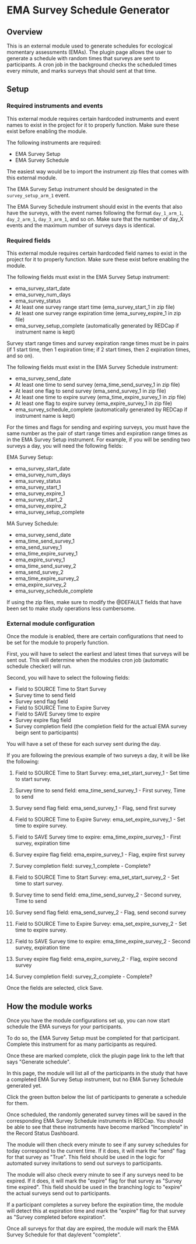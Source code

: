 # EMA Survey Schedule Generator

## Overview

This is an external module used to generate schedules for ecological momentary assessments (EMAs). The plugin page allows the user to generate a schedule with random times that surveys are sent to participants. A cron job in the background checks the scheduled times every minute, and marks surveys that should sent at that time.

## Setup

### Required instruments and events

This external module requires certain hardcoded instruments and event names to exist in the project for it to properly function. Make sure these exist before enabling the module.

The following instruments are required:
- EMA Survey Setup
- EMA Survey Schedule

The easiest way would be to import the instrument zip files that comes with this external module.

The EMA Survey Setup instrument should be designated in the `survey_setup_arm_1` event.

The EMA Survey Schedule instrument should exist in the events that also have the surveys, with the event names following the format `day_1_arm_1`, `day_2_arm_1`, `day_3_arm_1`, and so on. Make sure that the number of day_X events and the maximum number of surveys days is identical.

### Required fields

This external module requires certain hardcoded field names to exist in the project for it to properly function. Make sure these exist before enabling the module.

The following fields must exist in the EMA Survey Setup instrument:
- ema_survey_start_date
- ema_survey_num_days
- ema_survey_status
- At least one survey range start time (ema_survey_start_1 in zip file)
- At least one survey range expiration time (ema_survey_expire_1 in zip file)
- ema_survey_setup_complete (automatically generated by REDCap if instrument name is kept)

Survey start range times and survey expiration range times must be in pairs (if 1 start time, then 1 expiration time; if 2 start times, then 2 expiration times, and so on).

The following fields must exist in the EMA Survey Schedule instrument:
- ema_survey_send_date
- At least one time to send survey (ema_time_send_survey_1 in zip file)
- At least one flag to send survey (ema_send_survey_1 in zip file)
- At least one time to expire survey (ema_time_expire_survey_1 in zip file)
- At least one flag to expire survey (ema_expire_survey_1 in zip file)
- ema_survey_schedule_complete (automatically generated by REDCap if instrument name is kept)

For the times and flags for sending and expiring surveys, you must have the same number as the pair of start range times and expiration range times as in the EMA Survey Setup instrument. For example, if you will be sending two surveys a day, you will need the following fields:

EMA Survey Setup:
- ema_survey_start_date
- ema_survey_num_days
- ema_survey_status
- ema_survey_start_1
- ema_survey_expire_1
- ema_survey_start_2
- ema_survey_expire_2
- ema_survey_setup_complete

MA Survey Schedule:
- ema_survey_send_date
- ema_time_send_survey_1
- ema_send_survey_1
- ema_time_expire_survey_1
- ema_expire_survey_1
- ema_time_send_survey_2
- ema_send_survey_2
- ema_time_expire_survey_2
- ema_expire_survey_2
- ema_survey_schedule_complete

If using the zip files, make sure to modify the @DEFAULT fields that have been set to make study operations less cumbersome.

### External module configuration

Once the module is enabled, there are certain configurations that need to be set for the module to properly function.

First, you will have to select the earliest and latest times that surveys will be sent out. This will determine when the modules cron job (automatic schedule checker) will run.

Second, you will have to select the following fields:
- Field to SOURCE Time to Start Survey
- Survey time to send field
- Survey send flag field
- Field to SOURCE Time to Expire Survey
- Field to SAVE Survey time to expire
- Survey expire flag field
- Survey completion field (the completion field for the actual EMA survey beign sent to participants)

You will have a set of these for each survey sent during the day.

If you are following the previous example of two surveys a day, it will be like the following:
1. Field to SOURCE Time to Start Survey: ema_set_start_survey_1 - Set time to start survey.
1. Survey time to send field: ema_time_send_survey_1 - First survey, Time to send
1. Survey send flag field: ema_send_survey_1 - Flag, send first survey
1. Field to SOURCE Time to Expire Survey: ema_set_expire_survey_1 - Set time to expire survey.
1. Field to SAVE Survey time to expire: ema_time_expire_survey_1 - First survey, expiration time
1. Survey expire flag field: ema_expire_survey_1 - Flag, expire first survey
1. Survey completion field: survey_1_complete - Complete?

2. Field to SOURCE Time to Start Survey: ema_set_start_survey_2 - Set time to start survey.
2. Survey time to send field: ema_time_send_survey_2 - Second survey, Time to send
2. Survey send flag field: ema_send_survey_2 - Flag, send second survey
2. Field to SOURCE Time to Expire Survey: ema_set_expire_survey_2 - Set time to expire survey.
2. Field to SAVE Survey time to expire: ema_time_expire_survey_2 - Second survey, expiration time
2. Survey expire flag field: ema_expire_survey_2 - Flag, expire second survey
2. Survey completion field: survey_2_complete - Complete?

Once the fields are selected, click Save.

## How the module works

Once you have the module configurations set up, you can now start schedule the EMA surveys for your participants.

To do so, the EMA Survey Setup must be completed for that participant. Complete this instrument for as many participants as required.

Once these are marked complete, click the plugin page link to the left that says "Generate schedule".

In this page, the module will list all of the participants in the study that have a completed EMA Survey Setup instrument, but no EMA Survey Schedule generated yet.

Click the green button below the list of participants to generate a schedule for them.

Once scheduled, the randomly generated survey times will be saved in the corresponding EMA Survey Schedule instruments in REDCap. You should be able to see that these instruments have become marked "Incomplete" in the Record Status Dashboard.

The module will then check every minute to see if any survey schedules for today correspond to the current time. If it does, it will mark the "send" flag for that survey as "True". This field should be used in the logic for automated survey invitations to send out surveys to participants.

The module will also check every minute to see if any surveys need to be expired. If it does, it will mark the "expire" flag for that survey as "Survey time expired". This field should be used in the branching logic to "expire" the actual surveys send out to participants.

If a participant completes a survey before the expiration time, the module will detect this at expiration time and mark the "expire" flag for that survey as "Survey completed before expiration".

Once all surveys for that day are expired, the module will mark the EMA Survey Schedule for that day/event "complete".
